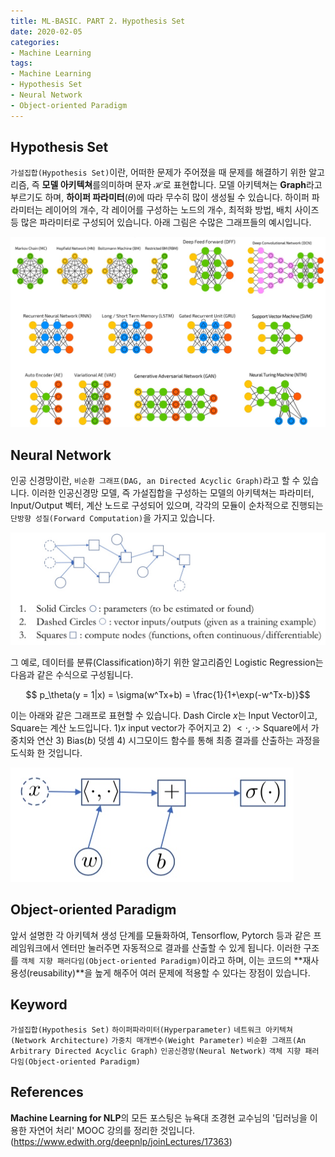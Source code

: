 ```yaml
---
title: ML-BASIC. PART 2. Hypothesis Set
date: 2020-02-05
categories:
- Machine Learning
tags:
- Machine Learning
- Hypothesis Set
- Neural Network
- Object-oriented Paradigm
---
```


## Hypothesis Set
`가설집합(Hypothesis Set)`이란, 어떠한 문제가 주어졌을 때 문제를 해결하기 위한 알고리즘, 즉 **모델 아키텍쳐**를의미하며 문자 $\mathcal{H}$로 표현합니다. 모델 아키텍쳐는 **Graph**라고 부르기도 하며,  **하이퍼 파라미터**($\theta$)에 따라 무수히 많이 생성될 수 있습니다. 하이퍼 파라미터는 레이어의 개수, 각 레이어를 구성하는 노드의 개수, 최적화 방법, 배치 사이즈 등 많은 파라미터로 구성되어 있습니다. 아래 그림은 수많은 그래프들의 예시입니다.

![IMAGE](./resources/2020-02-05-ml_basic_hypothesis_set/68C84FB26468842133A294C8B9638137.jpg)

## Neural Network
인공 신경망이란, `비순환 그래프(DAG, an Directed Acyclic Graph)`라고 할 수 있습니다. 이러한 인공신경망 모델, 즉 가설집합을 구성하는 모델의 아키텍쳐는 파라미터, Input/Output 벡터, 계산 노드로 구성되어 있으며, 각각의 모듈이 순차적으로 진행되는 `단방향 성질(Forward Computation)`을 가지고 있습니다. 

![IMAGE](./resources/2020-02-05-ml_basic_hypothesis_set/1815F8471C8077FF5FCAC51FF2D7246D.jpg)

그 예로, 데이터를 분류(Classification)하기 위한 알고리즘인 Logistic Regression는 다음과 같은 수식으로 구성됩니다.

$$ p_\theta(y = 1|x) = \sigma(w^Tx+b) = \frac{1}{1+\exp(-w^Tx-b)}$$

이는 아래와 같은 그래프로 표현할 수 있습니다. Dash Circle $x$는 Input Vector이고, Square는 계산 노드입니다. 1)$x$ input vector가 주어지고 2) $<\cdot, \cdot>$ Square에서 가중치와 연산 3) Bias($b$) 덧셈 4) 시그모이드 함수를 통해 최종 결과를 산출하는 과정을 도식화 한 것입니다. 

![IMAGE](./resources/2020-02-05-ml_basic_hypothesis_set/E0E58137BA6E02CAC210419544F0E60E.jpg) 

## Object-oriented Paradigm
앞서 설명한 각 아키텍쳐 생성 단계를 모듈화하여, Tensorflow, Pytorch 등과 같은 프레임워크에서 엔터만 눌러주면 자동적으로 결과를 산출할 수 있게 됩니다. 이러한 구조를 `객체 지향 패러다임(Object-oriented Paradigm)`이라고 하며, 이는 코드의 **재사용성(reusability)**을 높게 해주어 여러 문제에 적용할 수 있다는 장점이 있습니다. 

## Keyword
`가설집합(Hypothesis Set)` `하이퍼파라미터(Hyperparameter)` `네트워크 아키텍쳐(Network Architecture)` `가중치 매개변수(Weight Parameter)` `비순환 그래프(An Arbitrary Directed Acyclic Graph)` `인공신경망(Neural Network)` `객체 지향 패러다임(Object-oriented Paradigm)`

## References

**Machine Learning for NLP**의 모든 포스팅은 뉴욕대 조경현 교수님의 '딥러닝을 이용한 자연어 처리' MOOC 강의를 정리한 것입니다. (https://www.edwith.org/deepnlp/joinLectures/17363)
